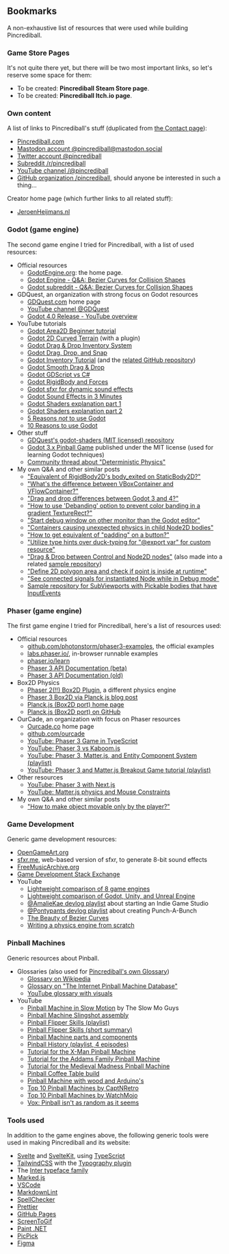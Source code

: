 ## Bookmarks

A non-exhaustive list of resources that were used while building Pincrediball.

### Game Store Pages

It's not quite there yet, but there will be two most important links, so let's reserve some space for them:

- To be created: **Pincrediball Steam Store page**.
- To be created: **Pincrediball Itch.io page**.

### Own content

A list of links to Pincrediball's stuff (duplicated from [the Contact page](/contact)):

- [Pincrediball.com](https://pincrediball.com)
- [Mastodon account @pincrediball@mastodon.social](https://mastodon.social/@pincrediball)
- [Twitter account @pincrediball](https://twitter.com/pincrediball)
- [Subreddit /r/pincrediball](https://www.reddit.com/r/pincrediball/)
- [YouTube channel /@pincrediball](https://www.youtube.com/@pincrediball)
- [GitHub organization /pincrediball](https://github.com/pincrediball), should anyone be interested in such a thing...

Creator home page (which further links to all related stuff):

- [JeroenHeijmans.nl](https://jeroenheijmans.nl)

### Godot (game engine)

The second game engine I tried for Pincrediball, with a list of used resources:

- Official resources
  - [GodotEngine.org](https://godotengine.org/): the home page.
  - [Godot Engine - Q&A: Bezier Curves for Collision Shapes](https://godotengine.org/qa/23638/why-arent-there-bezier-curves-for-collision-shape-creation)
  - [Godot subreddit - Q&A: Bezier Curves for Collision Shapes](https://www.reddit.com/r/godot/comments/bbj4sv/creating_a_curved_collision_shape_2d/)
- GDQuest, an organization with strong focus on Godot resources
  - [GDQuest.com](https://www.gdquest.com/) home page
  - [YouTube channel @GDQuest](https://www.youtube.com/@Gdquest)
  - [Godot 4.0 Release - YouTube overview](https://www.youtube.com/watch?v=chXAjMQrcZk)
- YouTube tutorials
  - [Godot Area2D Beginner tutorial](https://www.youtube.com/watch?v=cQyyD-ykAHU)
  - [Godot 2D Curved Terrain](https://www.youtube.com/watch?v=45PldDNCQhw) (with a plugin)
  - [Godot Drag & Drop Inventory System](https://www.youtube.com/watch?v=dZYlwmBCziM)
  - [Godot Drag, Drop, and Snap](https://www.youtube.com/watch?v=oN_28jlj8j4)
  - [Godot Inventory Tutorial](https://www.youtube.com/watch?v=rdUgf6r7w2Q) (and the [related GitHub repository](https://github.com/uheartbeast/inventory-tutorial))
  - [Godot Smooth Drag & Drop](https://www.youtube.com/watch?v=iSpWZzL2i1o)
  - [Godot GDScript vs C#](https://www.youtube.com/watch?v=zq7lsT-phx8)
  - [Godot RigidBody and Forces](https://www.youtube.com/watch?v=XSFkAzXQSWE)
  - [Godot sfxr for dynamic sound effects](https://www.youtube.com/watch?v=q1jVDXBAjSo)
  - [Godot Sound Effects in 3 Minutes](https://www.youtube.com/watch?v=30fCw3qZCNw)
  - [Godot Shaders explanation part 1](https://www.youtube.com/watch?v=1pJyYtBAHks)
  - [Godot Shaders explanation part 2](https://www.youtube.com/watch?v=KVTa2xkly1g)
  - [5 Reasons _not_ to use Godot](https://www.youtube.com/watch?v=zHSr9VETfdE)
  - [10 Reasons to use Godot](https://www.youtube.com/watch?v=1t2xKpVyZYg)
- Other stuff
  - [GDQuest's godot-shaders (MIT licensed) repository](https://github.com/GDQuest/godot-shaders)
  - [Godot 3.x Pinball Game](https://github.com/dbisdorf/professor-pinball) published under the MIT license (used for learning Godot techniques)
  - [Community thread about "Deterministic Physics"](https://godotengine.org/qa/50533/making-physics-fully-deterministic)
- My own Q&A and other similar posts
  - ["Equivalent of RigidBody2D's body_exited on StaticBody2D?"](https://gamedev.stackexchange.com/q/204774/16701)
  - ["What's the difference between VBoxContainer and VFlowContainer?"](https://gamedev.stackexchange.com/q/204805/16701)
  - ["Drag and drop differences between Godot 3 and 4?"](https://gamedev.stackexchange.com/q/204808/16701)
  - ["How to use 'Debanding' option to prevent color banding in a gradient TextureRect?"](https://gamedev.stackexchange.com/q/204876/16701)
  - ["Start debug window on other monitor than the Godot editor"](https://gamedev.stackexchange.com/q/204887/16701)
  - ["Containers causing unexpected physics in child Node2D bodies"](https://github.com/godotengine/godot/issues/74940)
  - ["How to get equivalent of "padding" on a button?"](https://gamedev.stackexchange.com/q/204897/16701)
  - ["Utilize type hints over duck-typing for "@export var" for custom resource"](https://gamedev.stackexchange.com/q/204908/16701)
  - ["Drag & Drop between Control and Node2D nodes"](https://godotengine.org/qa/68370/implement-drag-drop-node2d-from-control-node-space-vice-versa?show=149810#a149810)
    (also made into a related [sample repository](https://github.com/jeroenheijmans/sample-godot-drag-drop-from-control-to-node2d))
  - ["Define 2D polygon area and check if point is inside at runtime"](https://gamedev.stackexchange.com/q/204961/16701)
  - ["See connected signals for instantiated Node while in Debug mode"](https://gamedev.stackexchange.com/q/204967/16701)
  - [Sample repository for SubViewports with Pickable bodies that have InputEvents](https://github.com/jeroenheijmans/sample-godot-sub-viewport-and-input-events)

### Phaser (game engine)

The first game engine I tried for Pincrediball, here's a list of resources used:

- Official resources
  - [github.com/photonstorm/phaser3-examples](https://github.com/photonstorm/phaser3-examples), the official examples
  - [labs.phaser.io/](http://labs.phaser.io/), in-browser runnable examples
  - [phaser.io/learn](https://phaser.io/learn)
  - [Phaser 3 API Documentation (beta)](https://newdocs.phaser.io/docs/3.55.2/Phaser.Game)
  - [Phaser 3 API Documentation (old)](https://photonstorm.github.io/phaser3-docs/Phaser.Game.html)
- Box2D Physics
  - [Phaser 2(!!) Box2D Plugin](http://phaser.io/shop/plugins/box2d), a different physics engine
  - [Phaser 3 Box2D via Planck.js blog post](https://www.emanueleferonato.com/2019/10/12/use-box2d-physics-in-your-phaser-3-projects-with-planck-js-javascript-physics-engine/)
  - [Planck.js (Box2D port) home page](https://piqnt.com/planck.js/)
  - [Planck.js (Box2D port) on GitHub](https://github.com/shakiba/planck.js)
- OurCade, an organization with focus on Phaser resources
  - [Ourcade.co](https://ourcade.co/) home page
  - [github.com/ourcade](https://github.com/ourcade)
  - [YouTube: Phaser 3 Game in TypeScript](https://www.youtube.com/watch?v=tFkMxzHwmDw)
  - [YouTube: Phaser 3 vs Kaboom.js](https://www.youtube.com/watch?v=g4slFm0lows)
  - [YouTube: Phaser 3, Matter.js, and Entity Component System (playlist)](https://www.youtube.com/playlist?list=PLNwtXgWIx3rh4C4bB8oO2CrJflUkLd3Bn)
  - [YouTube: Phaser 3 and Matter.js Breakout Game tutorial (playlist)](https://www.youtube.com/playlist?list=PLNwtXgWIx3rh23MYaPLgqLDePAQgK1kQN)
- Other resources
  - [YouTube: Phaser 3 with Next.js](https://www.youtube.com/watch?v=xRJ787usR5s)
  - [YouTube: Matter.js physics and Mouse Constraints](https://www.youtube.com/watch?v=W-ou_sVlTWk)
- My own Q&A and other similar posts
  - ["How to make object movable only by the player?"](https://gamedev.stackexchange.com/q/204691/16701)

### Game Development

Generic game development resources:

- [OpenGameArt.org](https://opengameart.org/)
- [sfxr.me](https://sfxr.me/), web-based version of sfxr, to generate 8-bit sound effects
- [FreeMusicArchive.org](https://freemusicarchive.org/)
- [Game Development Stack Exchange](https://gamedev.stackexchange.com/)
- YouTube
  - [Lightweight comparison of 8 game engines](https://www.youtube.com/watch?v=MASAqbRMnaM)
  - [Lightweight comparison of Godot, Unity, and Unreal Engine](https://www.youtube.com/watch?v=dphuMHYH_VY)
  - [@AmalieKae devlog playlist](https://www.youtube.com/playlist?list=PL3jzrSFLAusjNpInOVOXT16GNB7aAyyFO) about starting an Indie Game Studio
  - [@Pontypants devlog playlist](https://www.youtube.com/playlist?list=PLQ4Vt6g0IoeN2FAirquiSXtVkMcZYr_Rq) about creating Punch-A-Bunch
  - [The Beauty of Bezier Curves](https://www.youtube.com/watch?v=aVwxzDHniEw)
  - [Writing a physics engine from scratch](https://www.youtube.com/watch?v=lS_qeBy3aQI)

### Pinball Machines

Generic resources about Pinball.

- Glossaries (also used for [Pincrediball's own Glossary](/resources#glossary))
  - [Glossary on Wikipedia](https://en.wikipedia.org/wiki/Glossary_of_pinball_terms)
  - [Glossary on "The Internet Pinball Machine Database"](https://www.ipdb.org/glossary.php)
  - [YouTube glossary with visuals](https://www.youtube.com/watch?v=oAvPRYkHQLY)
- YouTube
  - [Pinball Machine in Slow Motion](https://www.youtube.com/watch?v=Tmg5WOvPKpU) by The Slow Mo Guys
  - [Pinball Machine Slingshot assembly](https://www.youtube.com/watch?v=RGDVdWzWA2M)
  - [Pinball Flipper Skills (playlist)](https://www.youtube.com/watch?v=r_7TQ6wRZdw&list=PL-WQLGFMr97DnxeE1Rmi-wAwa-Vm7D-7i)
  - [Pinball Flipper Skills (short summary)](https://www.youtube.com/watch?v=krnjVxe4iN0)
  - [Pinball Machine parts and components](https://www.youtube.com/watch?v=2CpUgC-yOFg)
  - [Pinball History (playlist, 4 episodes)](https://www.youtube.com/playlist?list=PLDwfKjKd6r1EXcYTT_Dagl2Hi2fIWbjqT)
  - [Tutorial for the X-Man Pinball Machine](https://www.youtube.com/watch?v=EFX2_0nDoMI)
  - [Tutorial for the Addams Family Pinball Machine](https://www.youtube.com/watch?v=XSw7fK6x1mw)
  - [Tutorial for the Medieval Madness Pinball Machine](https://www.youtube.com/watch?v=6wb_x3q3z14&t=866s)
  - [Pinball Coffee Table build](https://www.youtube.com/watch?v=DmYrqO6teW8)
  - [Pinball Machine with wood and Arduino's](https://www.youtube.com/watch?v=y2FeiB1704w)
  - [Top 10 Pinball Machines by CaptNRetro](https://www.youtube.com/watch?v=5b1a0pagrag)
  - [Top 10 Pinball Machines by WatchMojo](https://www.youtube.com/watch?v=tDYmKpHfgtQ)
  - [Vox: Pinball isn't as random as it seems](https://www.youtube.com/watch?v=T1zzyGhA4-g)

### Tools used

In addition to the game engines above, the following generic tools were used in making Pincrediball and its website:

- [Svelte](https://svelte.dev/) and [SvelteKit](https://kit.svelte.dev/), using [TypeScript](https://www.typescriptlang.org/)
- [TailwindCSS](https://tailwindcss.com/) with the [Typography plugin](https://tailwindcss.com/docs/typography-plugin)
- The [Inter typeface family](https://rsms.me/inter/)
- [Marked.js](https://marked.js.org/)
- [VSCode](https://code.visualstudio.com/)
- [MarkdownLint](https://github.com/DavidAnson/vscode-markdownlint)
- [SpellChecker](https://streetsidesoftware.com/vscode-spell-checker/)
- [Prettier](https://prettier.io/)
- [GitHub Pages](https://pages.github.com/)
- [ScreenToGif](https://www.screentogif.com/)
- [Paint .NET](https://www.getpaint.net/)
- [PicPick](https://picpick.app/)
- [Figma](https://www.figma.com/)
